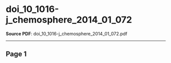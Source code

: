 # doi_10_1016-j_chemosphere_2014_01_072

**Source PDF**: doi_10_1016-j_chemosphere_2014_01_072.pdf

---

## Page 1



